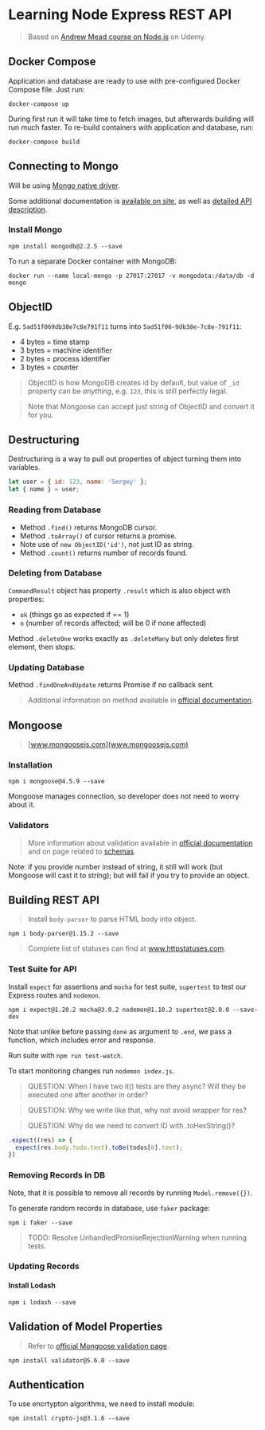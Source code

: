 # Learning Node Express REST API

> Based on [Andrew Mead course on Node.js](https://www.udemy.com/the-complete-nodejs-developer-course-2/learn/v4/overview) on Udemy.

## Docker Compose

Application and database are ready to use with pre-configured Docker Compose file. Just run:

```shell
docker-compose up
```

During first run it will take time to fetch images, but afterwards building will run much faster. To re-build containers with application and database, run:

```shell
docker-compose build
```

## Connecting to Mongo

Will be using [Mongo native driver](https://github.com/mongodb/node-mongodb-native).

Some additional documentation is [available on site](http://mongodb.github.io/node-mongodb-native/), as well as [detailed API description](http://mongodb.github.io/node-mongodb-native/3.0/api/).

### Install Mongo

```shell
npm install mongodb@2.2.5 --save
```

To run a separate Docker container with MongoDB:

```shell
docker run --name local-mongo -p 27017:27017 -v mongodata:/data/db -d mongo
```

## ObjectID

E.g. `5ad51f069db38e7c8e791f11` turns into `5ad51f06-9db38e-7c8e-791f11`:

- 4 bytes = time stamp
- 3 bytes = machine identifier
- 2 bytes = process identifier
- 3 bytes = counter

> ObjectID is how MongoDB creates id by default, but value of `_id` property can be *anything*, e.g. `123`, this is still perfectly legal.

> Note that Mongoose can accept just string of ObjectID and convert it for you.

## Destructuring

Destructuring is a way to pull out properties of object turning them into variables.

```javascript
let user = { id: 123, name: 'Sergey' };
let { name } = user;
```

### Reading from Database

- Method `.find()` returns MongoDB cursor.
- Method `.toArray()` of cursor returns a promise.
- Note use of `new ObjectID('id')`, not just ID as string.
- Method `.count()` returns number of records found.

### Deleting from Database

`CommandResult` object has property `.result` which is also object with properties:
- `ok` (things go as expected if == 1)
- `n` (number of records affected; will be 0 if none affected)

Method `.deleteOne` works exactly as `.deleteMany` but only deletes first element, then stops.

### Updating Database

Method `.findOneAndUpdate` returns Promise if no callback sent.
> Additional information on method available in [official documentation](https://docs.mongodb.com/manual/reference/method/db.collection.findOneAndUpdate/).

## Mongoose

> [www.mongoosejs.com](www.mongoosejs.com)

### Installation

```shell
npm i mongoose@4.5.9 --save
```

Mongoose manages connection, so developer does not need to worry about it.

### Validators

> More information about validation available in [official documentation](http://mongoosejs.com/docs/validation.html) and on page related to [schemas](http://mongoosejs.com/docs/guide.html).

Note: if you provide number instead of string, it still will work (but Mongoose will cast it to string); but will fail if you try to provide an object.

## Building REST API

> Install `body-parser` to parse HTML body into object.

```shell
npm i body-parser@1.15.2 --save
```

> Complete list of statuses can find at www.httpstatuses.com.

### Test Suite for API

Install `expect` for assertions and `mocha` for test suite, `supertest` to test our Express routes and `nodemon`.

```shell
npm i expect@1.20.2 mocha@3.0.2 nodemon@1.10.2 supertest@2.0.0 --save-dev
```

Note that unlike before passing `done` as argument to `.end`, we pass a function, which includes error and response.

Run suite with `npm run test-watch`.

To start monitoring changes run `nodemon index.js`.

> QUESTION: When I have two it() tests are they async? Will they be executed one after another in order?

> QUESTION: Why we write like that, why not avoid wrapper for res?

> QUESTION: Why do we need to convert ID with .toHexString()?

```javascript
.expect((res) => {
  expect(res.body.todo.text).toBe(todos[0].text);
})
```

### Removing Records in DB

Note, that it is possible to remove all records by running `Model.remove({})`.

To generate random records in database, use `faker` package:

```shell
npm i faker --save
```

> TODO: Resolve UnhandledPromiseRejectionWarning when running tests.

### Updating Records

#### Install Lodash

```shell
npm i lodash --save
```

## Validation of Model Properties

> Refer to [official Mongoose validation page](http://mongoosejs.com/docs/validation.html).

```shell
npm install validator@5.6.0 --save
```

## Authentication

To use encrtypton algorithms, we need to install module:

```shell
npm install crypto-js@3.1.6 --save
```